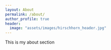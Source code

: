 ```yaml
---
layout: About
permalink: /about/
author_profile: true
header:
  image: "assets/images/hirschhorn_header.jpg"
---
```



This is my about section
